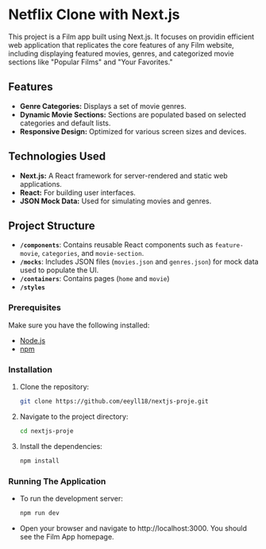 # Netflix Clone with Next.js

This project is a Film app built using Next.js. It focuses on providin efficient web application that replicates the core features of any Film website, including displaying featured movies, genres, and categorized movie sections like "Popular Films" and "Your Favorites."

## Features

- **Genre Categories:** Displays a set of movie genres.
- **Dynamic Movie Sections:** Sections are populated based on selected categories and default lists.
- **Responsive Design:** Optimized for various screen sizes and devices.

## Technologies Used

- **Next.js:** A React framework for server-rendered and static web applications.
- **React:** For building user interfaces.
- **JSON Mock Data:** Used for simulating movies and genres.

## Project Structure

- **`/components`**: Contains reusable React components such as `feature-movie`, `categories`, and `movie-section`.
- **`/mocks`**: Includes JSON files (`movies.json` and `genres.json`) for mock data used to populate the UI.
- **`/containers`**: Contains pages (`home` and `movie`)
- **`/styles`**

### Prerequisites

Make sure you have the following installed:

- [Node.js](https://nodejs.org/)
- [npm](https://www.npmjs.com/)

### Installation

1. Clone the repository:
   ```bash
   git clone https://github.com/eeyll18/nextjs-proje.git
2. Navigate to the project directory:
    ```bash
    cd nextjs-proje
3. Install the dependencies:
    ```bash	
    npm install

### Running The Application
- To run the development server:
    ```bash	
    npm run dev

- Open your browser and navigate to http://localhost:3000. You should see the Film App homepage.

